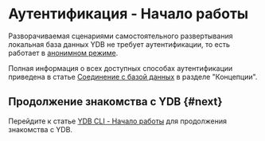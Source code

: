 # Аутентификация - Начало работы

Разворачиваемая сценариями самостоятельного развертывания локальная база данных YDB не требует аутентификации, то есть работает в [анонимном режиме](../../concepts/connect.md#auth-modes).

Полная информация о всех доступных способах аутентификации приведена в статье [Соединение с базой данных](../../concepts/connect.md) в разделе "Концепции".

## Продолжение знакомства с YDB {#next}

Перейдите к статье [YDB CLI - Начало работы](../cli.md) для продолжения знакомства с YDB.
